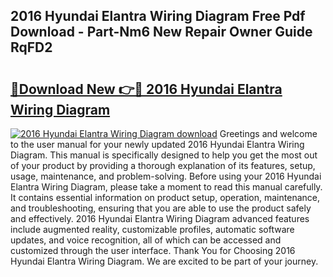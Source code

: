 ## 2016 Hyundai Elantra Wiring Diagram Free Pdf Download - Part-Nm6 New Repair Owner Guide RqFD2

# <h2><a href="http://dfnjizj.blite.top/?on=2016+Hyundai+Elantra+Wiring+Diagram">🔗Download New 👉🔴 2016 Hyundai Elantra Wiring Diagram</a></h2>

[![2016 Hyundai Elantra Wiring Diagram download](https://i.imgur.com/lujVjoI.png)](http://dfnjizj.blite.top/?on=2016+Hyundai+Elantra+Wiring+Diagram)
Greetings and welcome to the user manual for your newly updated 2016 Hyundai Elantra Wiring Diagram. This manual is specifically designed to help you get the most out of your product by providing a thorough explanation of its features, setup, usage, maintenance, and problem-solving. Before using your 2016 Hyundai Elantra Wiring Diagram, please take a moment to read this manual carefully. It contains essential information on product setup, operation, maintenance, and troubleshooting, ensuring that you are able to use the product safely and effectively. 2016 Hyundai Elantra Wiring Diagram advanced features include augmented reality, customizable profiles, automatic software updates, and voice recognition, all of which can be accessed and customized through the user interface. Thank You for Choosing 2016 Hyundai Elantra Wiring Diagram. We are excited to be part of your journey.
